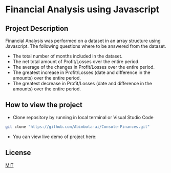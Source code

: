 # Financial Analysis using Javascript

## Project Description

Financial Analysis was performed on a dataset in an array structure using Javascript.
The following questions where to be answered from the dataset.

* The total number of months included in the dataset.
* The net total amount of Profit/Losses over the entire period.
* The average of the changes in Profit/Losses over the entire period.
* The greatest increase in Profit/Losses (date and difference in the amounts) over the entire
  period.
* The greatest decrease in Profit/Losses (date and difference in the amounts) over the entire
  period.

## How to view the project

* Clone repository by running in local terminal or Visual Studio Code

```bash
git clone "https://github.com/Abimbola-ai/Console-Finances.git"
```

* You can view live demo of project here:


## License

[MIT](https://choosealicense.com/licenses/mit/)
